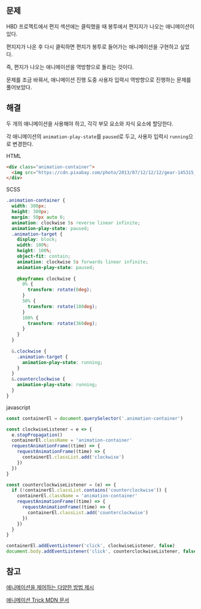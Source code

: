 ## 문제

HBD 프로젝트에서 편지 섹션에는 클릭했을 때 봉투에서 편지지가 나오는 애니메이션이 있다.

편지지가 나온 후 다시 클릭하면 편지가 봉투로 들어가는 애니메이션을 구현하고 싶었다.

즉, 편지가 나오는 애니메이션을 역방향으로 돌리는 것이다.

문제를 조금 바꿔서, 애니메이션 진행 도중 사용자 입력시 역방향으로 진행하는 문제를 풀어보았다.

## 해결

두 개의 애니메이션을 사용해야 하고, 각각 부모 요소와 자식 요소에 할당한다.

각 애니메이션의 `animation-play-state`를 `paused`로 두고, 사용자 입력시 `running`으로 변경한다.

HTML
```html
<div class="animation-container">
  <img src="https://cdn.pixabay.com/photo/2013/07/12/12/12/gear-145315_1280.png" alt="톱니바퀴" class='animation-target'>  
</div>
```

SCSS
```scss
.animation-container {
  width: 300px;
  height: 300px;
  margin: 50px auto 0;
  animation: clockwise 5s reverse linear infinite;
  animation-play-state: paused;
  .animation-target {
    display: block;
    width: 100%;
    height: 100%;
    object-fit: contain;
    animation: clockwise 5s forwards linear infinite;
    animation-play-state: paused;
    
    @keyframes clockwise {
      0% {
        transform: rotate(0deg);
      }
      50% {
        transform: rotate(180deg);
      }
      100% {
        transform: rotate(360deg);
      }
    }
  }
  
  &.clockwise {
    .animation-target {
      animation-play-state: running;
    }
  }
  &.counterclockwise {
    animation-play-state: running;
  }
}

```

javascript
```javascript
const containerEl = document.querySelector('.animation-container')

const clockwiseListener = e => {
  e.stopPropagation()
  containerEl.className = 'animation-container'
  requestAnimationFrame((time) => {
    requestAnimationFrame((time) => {
      containerEl.classList.add('clockwise')
    })
  })
}

const counterclockwiseListener = (e) => {
  if (!containerEl.classList.contains('counterclockwise')) {
    containerEl.className = 'animation-container'
    requestAnimationFrame((time) => {
      requestAnimationFrame((time) => {
        containerEl.classList.add('counterclockwise')  
      })
    })
  }
}

containerEl.addEventListener('click', clockwiseListener, false)
document.body.addEventListener('click', counterclockwiseListener, false)
```

## 참고

[애니메이션을 제어하는 다양한 방법 제시](https://css-tricks.com/controlling-css-animations-transitions-javascript/)

[애니메이션 Trick MDN 문서](https://developer.mozilla.org/en-US/docs/Web/CSS/CSS_animations/Tips)
